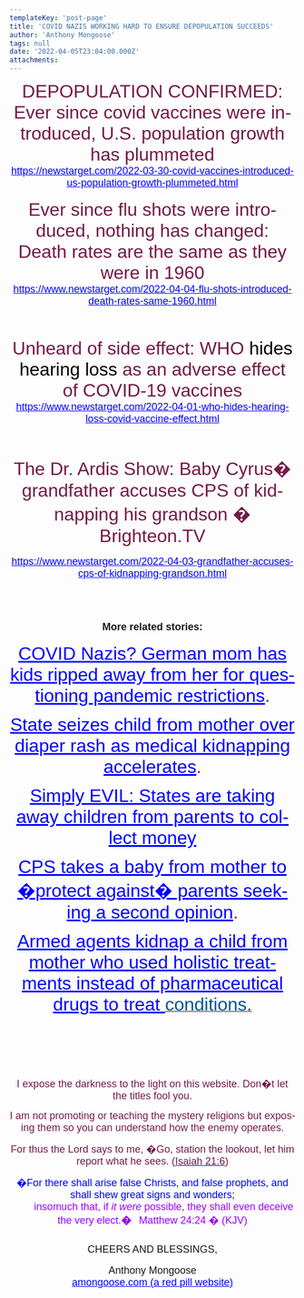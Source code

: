 ```yaml
---
templateKey: 'post-page'
title: 'COVID NAZIS WORKING HARD TO ENSURE DEPOPULATION SUCCEEDS'
author: 'Anthony Mongoose'
tags: null
date: '2022-04-05T23:04:00.000Z'
attachments:
---
```

<html xmlns:o="urn:schemas-microsoft-com:office:office" xmlns:w="urn:schemas-microsoft-com:office:word" xmlns:m="http://schemas.microsoft.com/office/2004/12/omml" xmlns="http://www.w3.org/TR/REC-html40"><head>
<meta http-equiv="Content-Type" content="text/html; charset=Windows-1252">
<meta name="Generator" content="Microsoft Word 15 (filtered medium)">
<style><!--
/* Font Definitions */
@font-face
	{font-family:"Cambria Math";
	panose-1:2 4 5 3 5 4 6 3 2 4;}
@font-face
	{font-family:Calibri;
	panose-1:2 15 5 2 2 2 4 3 2 4;}
@font-face
	{font-family:"Calibri Light";
	panose-1:2 15 3 2 2 2 4 3 2 4;}
@font-face
	{font-family:"Malgun Gothic";
	panose-1:2 11 5 3 2 0 0 2 0 4;}
@font-face
	{font-family:tahoma;
	panose-1:2 11 6 4 3 5 4 4 2 4;}
@font-face
	{font-family:"\@Malgun Gothic";}
/* Style Definitions */
p.MsoNormal, li.MsoNormal, div.MsoNormal
	{margin:0cm;
	font-size:10.0pt;
	font-family:"Calibri",sans-serif;}
h3
	{mso-style-priority:9;
	mso-style-link:"Heading 3 Char";
	mso-margin-top-alt:auto;
	margin-right:0cm;
	mso-margin-bottom-alt:auto;
	margin-left:0cm;
	font-size:13.5pt;
	font-family:"Calibri",sans-serif;
	font-weight:bold;}
a:link, span.MsoHyperlink
	{mso-style-priority:99;
	color:blue;
	text-decoration:underline;}
span.Heading3Char
	{mso-style-name:"Heading 3 Char";
	mso-style-priority:9;
	mso-style-link:"Heading 3";
	font-family:"Calibri Light",sans-serif;
	color:#1F3763;}
.MsoChpDefault
	{mso-style-type:export-only;
	font-size:10.0pt;}
@page WordSection1
	{size:612.0pt 792.0pt;
	margin:72.0pt 72.0pt 72.0pt 72.0pt;}
div.WordSection1
	{page:WordSection1;}
--></style>
</head>
<body lang="EN-AU" link="blue" vlink="purple" style="word-wrap:break-word">
<div class="WordSection1">
<div>
<p class="MsoNormal" align="center" style="text-align:center"><span style="font-size:24.0pt;font-family:&quot;tahoma&quot;,sans-serif;color:#741B47">DEPOPULATION CONFIRMED: Ever since covid vaccines were introduced, U.S. population growth has plummeted
</span><o:p></o:p></p>
<p class="MsoNormal" align="center" style="text-align:center"><span style="font-size:13.5pt;font-family:&quot;tahoma&quot;,sans-serif;color:black"><a href="https://newstarget.com/2022-03-30-covid-vaccines-introduced-us-population-growth-plummeted.html" target="_blank">https://newstarget.com/2022-03-30-covid-vaccines-introduced-us-population-growth-plummeted.html</a></span><o:p></o:p></p>
<p class="MsoNormal" align="center" style="text-align:center"><span style="font-size:12.0pt;font-family:&quot;tahoma&quot;,sans-serif">&nbsp;</span><o:p></o:p></p>
<p class="MsoNormal" align="center" style="text-align:center"><span style="font-size:24.0pt;font-family:&quot;tahoma&quot;,sans-serif;color:#741B47">Ever since flu shots were introduced, nothing has changed: Death rates are the same as they were in 1960</span><span style="font-size:13.5pt;font-family:&quot;tahoma&quot;,sans-serif;color:black">
</span><o:p></o:p></p>
<p class="MsoNormal" align="center" style="text-align:center"><span style="font-size:13.5pt;font-family:&quot;tahoma&quot;,sans-serif;color:black"><a href="https://www.newstarget.com/2022-04-04-flu-shots-introduced-death-rates-same-1960.html" target="_blank">https://www.newstarget.com/2022-04-04-flu-shots-introduced-death-rates-same-1960.html</a></span><o:p></o:p></p>
<p class="MsoNormal" align="center" style="text-align:center"><span style="font-size:12.0pt;font-family:&quot;tahoma&quot;,sans-serif">&nbsp;</span><o:p></o:p></p>
<p class="MsoNormal" align="center" style="text-align:center"><span style="font-size:12.0pt;font-family:&quot;tahoma&quot;,sans-serif">&nbsp;</span><o:p></o:p></p>
<p class="MsoNormal" align="center" style="text-align:center"><span style="font-size:12.0pt;font-family:&quot;tahoma&quot;,sans-serif">&nbsp;</span><o:p></o:p></p>
<p class="MsoNormal" align="center" style="text-align:center"><span style="font-size:24.0pt;font-family:&quot;tahoma&quot;,sans-serif;color:#741B47">Unheard of side effect: WHO
</span><span style="font-size:24.0pt;font-family:&quot;tahoma&quot;,sans-serif;color:black">hides hearing loss</span><span style="font-size:24.0pt;font-family:&quot;tahoma&quot;,sans-serif;color:#741B47"> as an adverse effect of COVID-19 vaccines</span><o:p></o:p></p>
<p class="MsoNormal" align="center" style="text-align:center"><span style="font-size:13.5pt;font-family:&quot;tahoma&quot;,sans-serif;color:black"><a href="https://www.newstarget.com/2022-04-01-who-hides-hearing-loss-covid-vaccine-effect.html" target="_blank">https://www.newstarget.com/2022-04-01-who-hides-hearing-loss-covid-vaccine-effect.html</a></span><o:p></o:p></p>
<p class="MsoNormal" align="center" style="text-align:center"><span style="font-size:12.0pt;font-family:&quot;tahoma&quot;,sans-serif">&nbsp;</span><o:p></o:p></p>
<p class="MsoNormal" align="center" style="text-align:center"><span style="font-size:12.0pt;font-family:&quot;tahoma&quot;,sans-serif">&nbsp;</span><o:p></o:p></p>
<p class="MsoNormal" align="center" style="text-align:center"><span style="font-size:12.0pt;font-family:&quot;tahoma&quot;,sans-serif">&nbsp;</span><o:p></o:p></p>
<p class="MsoNormal" align="center" style="text-align:center"><span style="font-size:24.0pt;font-family:&quot;tahoma&quot;,sans-serif;color:#741B47">The Dr. Ardis Show: Baby Cyrus� grandfather accuses CPS of kidnapping his grandson � Brighteon.TV
</span><o:p></o:p></p>
<p class="MsoNormal" align="center" style="text-align:center"><span style="font-size:11.0pt;font-family:&quot;tahoma&quot;,sans-serif">&nbsp;</span><o:p></o:p></p>
<p class="MsoNormal" align="center" style="text-align:center"><span style="font-size:13.5pt;font-family:&quot;tahoma&quot;,sans-serif;color:black"><a href="https://www.newstarget.com/2022-04-03-grandfather-accuses-cps-of-kidnapping-grandson.html" target="_blank">https://www.newstarget.com/2022-04-03-grandfather-accuses-cps-of-kidnapping-grandson.html</a></span><o:p></o:p></p>
<p class="MsoNormal" align="center" style="text-align:center"><span style="font-size:11.0pt;font-family:&quot;tahoma&quot;,sans-serif">&nbsp;</span><o:p></o:p></p>
<p class="MsoNormal"><span style="font-size:11.0pt">&nbsp;</span><o:p></o:p></p>
<p class="MsoNormal" align="center" style="text-align:center"><span style="font-size:11.0pt;font-family:&quot;tahoma&quot;,sans-serif">&nbsp;</span><o:p></o:p></p>
<h3 align="center" style="text-align:center"><span style="font-family:&quot;tahoma&quot;,sans-serif">More related stories:</span><o:p></o:p></h3>
<p align="center" style="text-align:center"><span style="font-size:24.0pt;font-family:&quot;tahoma&quot;,sans-serif;color:#741B47"><a href="https://tyranny.news/2022-01-06-german-mom-has-kids-taken-away-for-questioning-pandemic-restrictions.html" target="_blank">COVID
 Nazis? German mom has kids ripped away from her for questioning pandemic restrictions</a>.</span><o:p></o:p></p>
<p align="center" style="text-align:center"><span style="font-size:24.0pt;font-family:&quot;tahoma&quot;,sans-serif;color:#741B47"><a href="https://naturalnews.com/048910_medical_kidnapping_diaper_rash_cancer_survivor.html" target="_blank">State seizes child from mother
 over diaper rash as medical kidnapping accelerates</a>.</span><o:p></o:p></p>
<p align="center" style="text-align:center"><span style="font-size:24.0pt;font-family:&quot;tahoma&quot;,sans-serif;color:#741B47"><a href="https://naturalnews.com/2022-03-24-states-taking-away-children-to-collect-money.html" target="_blank">Simply EVIL: States are taking
 away children from parents to collect money</a></span><o:p></o:p></p>
<p align="center" style="text-align:center"><span style="font-size:24.0pt;font-family:&quot;tahoma&quot;,sans-serif;color:#741B47"><a href="https://naturalnews.com/040261_CPS_child_kidnapping_medical_opinion.html" target="_blank">CPS takes a baby from mother to �protect
 against� parents seeking a second opinion</a>.</span><o:p></o:p></p>
<p align="center" style="text-align:center"><span style="font-size:24.0pt;font-family:&quot;tahoma&quot;,sans-serif;color:#741B47"><a href="https://tyranny.news/032090_Maryanne_Godboldo_health_freedom.html" target="_blank">Armed agents kidnap a child from mother who
 used holistic treatments instead of pharmaceutical drugs to treat<span style="color:#0B5394">
</span></a></span><u><span style="font-size:24.0pt;font-family:&quot;tahoma&quot;,sans-serif;color:#0B5394">conditions</span></u><u><span style="font-size:24.0pt;font-family:&quot;tahoma&quot;,sans-serif;color:#741B47">.</span></u><o:p></o:p></p>
<p class="MsoNormal" align="center" style="text-align:center"><span style="font-size:11.0pt;font-family:&quot;tahoma&quot;,sans-serif">&nbsp;</span><o:p></o:p></p>
<p class="MsoNormal" align="center" style="text-align:center"><span style="font-size:11.0pt;font-family:&quot;tahoma&quot;,sans-serif">&nbsp;</span><o:p></o:p></p>
<p class="MsoNormal" align="center" style="text-align:center"><span style="font-size:11.0pt;font-family:&quot;tahoma&quot;,sans-serif">&nbsp;</span><o:p></o:p></p>
<p class="MsoNormal" align="center" style="text-align:center"><span style="font-size:11.0pt;font-family:&quot;tahoma&quot;,sans-serif">&nbsp;</span><o:p></o:p></p>
<p class="MsoNormal" align="center" style="text-align:center"><span style="font-size:11.0pt;font-family:&quot;tahoma&quot;,sans-serif">&nbsp;</span><o:p></o:p></p>
<div>
<div>
<div>
<p align="center" style="text-align:center"><span style="font-size:13.5pt;font-family:&quot;tahoma&quot;,sans-serif;color:#741B47">I expose the darkness to the light on this website. Don�t let the titles fool you.</span><o:p></o:p></p>
<p align="center" style="text-align:center"><span style="font-size:13.5pt;font-family:&quot;tahoma&quot;,sans-serif;color:#741B47">I am not promoting or teaching the mystery religions but exposing them so you can understand how the enemy operates.</span><o:p></o:p></p>
<p align="center" style="text-align:center"><span style="font-size:13.5pt;font-family:&quot;tahoma&quot;,sans-serif;color:#741B47">For thus the Lord says to me, �Go, station the lookout, let him report what he sees. (</span><span style="font-size:13.5pt;font-family:&quot;tahoma&quot;,sans-serif;color:#222222"><a href="https://www.kingjamesbibleonline.org/Isaiah-21-6/" target="_blank"><span style="color:#741B47">Isaiah
 21:6</span></a></span><span style="font-size:13.5pt;font-family:&quot;tahoma&quot;,sans-serif;color:#741B47">)</span><o:p></o:p></p>
<p align="center" style="text-align:center"><span style="font-size:13.5pt;font-family:&quot;tahoma&quot;,sans-serif;color:blue">�For there shall arise false Christs, and false prophets, and shall shew great signs and wonders;</span><b><span style="font-size:12.0pt;font-family:&quot;tahoma&quot;,sans-serif;color:blue"><br>
&nbsp; &nbsp; &nbsp; &nbsp;&nbsp;&nbsp;</span></b><span style="font-size:13.5pt;font-family:&quot;tahoma&quot;,sans-serif;color:#9900FF">insomuch that,</span><span style="font-size:13.5pt;font-family:&quot;tahoma&quot;,sans-serif;color:blue">&nbsp;</span><span style="font-size:13.5pt;font-family:&quot;tahoma&quot;,sans-serif;color:#9900FF">if&nbsp;<i>it
 were</i>&nbsp;possible,&nbsp;they shall&nbsp;even&nbsp;deceive the very elect.<b>�</b></span><b><span style="font-size:12.0pt;font-family:&quot;tahoma&quot;,sans-serif;color:blue">&nbsp;&nbsp;</span></b><b><span style="font-size:12.0pt;font-family:&quot;tahoma&quot;,sans-serif;color:#9900FF">&nbsp;</span></b><span style="font-size:13.5pt;font-family:&quot;tahoma&quot;,sans-serif;color:#9900FF">Matthew
 24:24 � (KJV)</span><o:p></o:p></p>
</div>
<p class="MsoNormal" align="center" style="text-align:center"><span style="font-size:11.0pt">&nbsp;</span><o:p></o:p></p>
<p class="MsoNormal" align="center" style="text-align:center"><span style="font-size:13.5pt;font-family:&quot;tahoma&quot;,sans-serif">CHEERS AND BLESSINGS,</span><o:p></o:p></p>
<p class="MsoNormal" align="center" style="text-align:center"><span style="font-size:11.0pt">&nbsp;</span><o:p></o:p></p>
<p class="MsoNormal" align="center" style="text-align:center"><span style="font-size:13.5pt;font-family:&quot;tahoma&quot;,sans-serif">Anthony Mongoose</span><o:p></o:p></p>
<p class="MsoNormal" align="center" style="text-align:center"><span style="font-size:11.0pt;font-family:&quot;tahoma&quot;,sans-serif"><a href="https://amongoose.com" target="_blank"><span style="font-size:13.5pt">amongoose.com (a red pill website)</span></a></span><o:p></o:p></p>
</div>
</div>
</div>
</div>


</body></html>